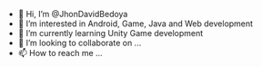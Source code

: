 - 👋 Hi, I’m @JhonDavidBedoya
- 👀 I’m interested in Android, Game, Java and Web development
- 🌱 I’m currently learning Unity Game development
- 💞️ I’m looking to collaborate on ...
- 📫 How to reach me ...

<!---
JhonDavidBedoya/JhonDavidBedoya is a ✨ special ✨ repository because its `README.md` (this file) appears on your GitHub profile.
You can click the Preview link to take a look at your changes.
--->
